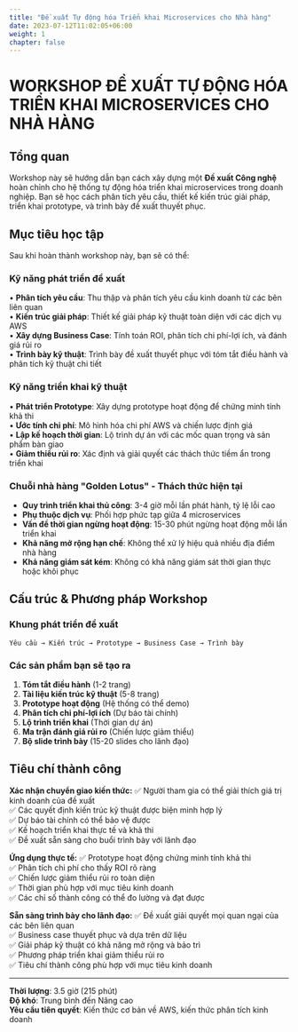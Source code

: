 ```yaml
---
title: "Đề xuất Tự động hóa Triển khai Microservices cho Nhà hàng"
date: 2023-07-12T11:02:05+06:00
weight: 1
chapter: false
---
```


# WORKSHOP ĐỀ XUẤT TỰ ĐỘNG HÓA TRIỂN KHAI MICROSERVICES CHO NHÀ HÀNG

## Tổng quan

Workshop này sẽ hướng dẫn bạn cách xây dựng một **Đề xuất Công nghệ** hoàn chỉnh cho hệ thống tự động hóa triển khai microservices trong doanh nghiệp. Bạn sẽ học cách phân tích yêu cầu, thiết kế kiến trúc giải pháp, triển khai prototype, và trình bày đề xuất thuyết phục.

## Mục tiêu học tập

Sau khi hoàn thành workshop này, bạn sẽ có thể:

### **Kỹ năng phát triển đề xuất**
• **Phân tích yêu cầu**: Thu thập và phân tích yêu cầu kinh doanh từ các bên liên quan  
• **Kiến trúc giải pháp**: Thiết kế giải pháp kỹ thuật toàn diện với các dịch vụ AWS  
• **Xây dựng Business Case**: Tính toán ROI, phân tích chi phí-lợi ích, và đánh giá rủi ro  
• **Trình bày kỹ thuật**: Trình bày đề xuất thuyết phục với tóm tắt điều hành và phân tích kỹ thuật chi tiết  

### **Kỹ năng triển khai kỹ thuật**
• **Phát triển Prototype**: Xây dựng prototype hoạt động để chứng minh tính khả thi  
• **Ước tính chi phí**: Mô hình hóa chi phí AWS và chiến lược định giá  
• **Lập kế hoạch thời gian**: Lộ trình dự án với các mốc quan trọng và sản phẩm bàn giao  
• **Giảm thiểu rủi ro**: Xác định và giải quyết các thách thức tiềm ẩn trong triển khai  

### **Chuỗi nhà hàng "Golden Lotus" - Thách thức hiện tại**
- **Quy trình triển khai thủ công**: 3-4 giờ mỗi lần phát hành, tỷ lệ lỗi cao
- **Phụ thuộc dịch vụ**: Phối hợp phức tạp giữa 4 microservices
- **Vấn đề thời gian ngừng hoạt động**: 15-30 phút ngừng hoạt động mỗi lần triển khai  
- **Khả năng mở rộng hạn chế**: Không thể xử lý hiệu quả nhiều địa điểm nhà hàng
- **Khả năng giám sát kém**: Không có khả năng giám sát thời gian thực hoặc khôi phục



## Cấu trúc & Phương pháp Workshop

### **Khung phát triển đề xuất**
```
Yêu cầu → Kiến trúc → Prototype → Business Case → Trình bày
```

### **Các sản phẩm bạn sẽ tạo ra**
1. **Tóm tắt điều hành** (1-2 trang)
2. **Tài liệu kiến trúc kỹ thuật** (5-8 trang)  
3. **Prototype hoạt động** (Hệ thống có thể demo)
4. **Phân tích chi phí-lợi ích** (Dự báo tài chính)
5. **Lộ trình triển khai** (Thời gian dự án)
6. **Ma trận đánh giá rủi ro** (Chiến lược giảm thiểu)
7. **Bộ slide trình bày** (15-20 slides cho lãnh đạo)

## Tiêu chí thành công

**Xác nhận chuyển giao kiến thức:**
✅ Người tham gia có thể giải thích giá trị kinh doanh của đề xuất  
✅ Các quyết định kiến trúc kỹ thuật được biện minh hợp lý  
✅ Dự báo tài chính có thể bảo vệ được  
✅ Kế hoạch triển khai thực tế và khả thi  
✅ Đề xuất sẵn sàng cho buổi trình bày với lãnh đạo  

**Ứng dụng thực tế:**
✅ Prototype hoạt động chứng minh tính khả thi  
✅ Phân tích chi phí cho thấy ROI rõ ràng  
✅ Chiến lược giảm thiểu rủi ro toàn diện  
✅ Thời gian phù hợp với mục tiêu kinh doanh  
✅ Các chỉ số thành công có thể đo lường và đạt được  

**Sẵn sàng trình bày cho lãnh đạo:**
✅ Đề xuất giải quyết mọi quan ngại của các bên liên quan  
✅ Business case thuyết phục và dựa trên dữ liệu  
✅ Giải pháp kỹ thuật có khả năng mở rộng và bảo trì  
✅ Phương pháp triển khai giảm thiểu rủi ro  
✅ Tiêu chí thành công phù hợp với mục tiêu kinh doanh 

---

**Thời lượng**: 3.5 giờ (215 phút)  
**Độ khó**: Trung bình đến Nâng cao  
**Yêu cầu tiên quyết**: Kiến thức cơ bản về AWS, kiến thức phân tích kinh doanh